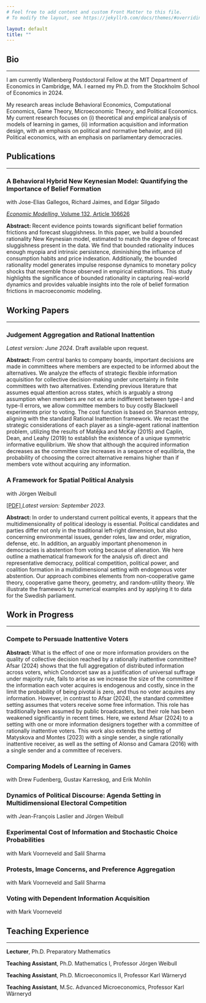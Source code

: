 ```yaml
---
# Feel free to add content and custom Front Matter to this file.
# To modify the layout, see https://jekyllrb.com/docs/themes/#overriding-theme-defaults

layout: default
title: ""
---
```

## Bio
* * *
I am currently Wallenberg Postdoctoral Fellow at the MIT Department of Economics in Cambridge, MA. I earned my Ph.D. from the Stockholm School of Economics in 2024.

My research areas include Behavioral Economics, Computational Economics, Game Theory, Microeconomic Theory, and Political Economics. My current research focuses on (i) theoretical and empirical analysis of models of learning in games, (ii) information acquisition and information design, with an emphasis on political and normative behavior, and (iii) Political economics, with an emphasis on parliamentary democracies.

## Publications
***
<div class="paper">
    <h3>A Behavioral Hybrid New Keynesian Model: Quantifying the Importance of Belief Formation</h3>
    <p class="authors">with Jose-Elias Gallegos, Richard Jaimes, and Edgar Silgado</p>
    <p class="journal"> <a href="https://www.sciencedirect.com/science/article/abs/pii/S0264999323004388" target="_blank"> <em>Economic Modelling</em>, Volume 132, Article 106626 </a> </p>
    <p> <strong> Abstract: </strong> Recent evidence points towards significant belief formation frictions and forecast sluggishness. In this paper, we build a bounded rationality New Keynesian model, estimated to match the degree of forecast sluggishness present in the data. We find that bounded rationality induces enough myopia and intrinsic persistence, diminishing the influence of consumption habits and price indexation. Additionally, the bounded rationality model generates impulse response dynamics to monetary policy shocks that resemble those observed in empirical estimations. This study highlights the significance of bounded rationality in capturing real-world dynamics and provides valuable insights into the role of belief formation frictions in macroeconomic modeling. </p>
</div>

## Working Papers
***
<div class="paper">
    <h3>Judgement Aggregation and Rational Inattention</h3>
    <p class="journal"> <em>Latest version: June 2024</em>. Draft available upon request. </p>
    <p> <strong> Abstract: </strong> From central banks to company boards, important decisions are made in committees where members are expected to be informed about the alternatives. We analyze the effects of strategic flexible information acquisition for collective decision-making under uncertainty in finite committees with two alternatives. Extending previous literature that assumes equal attention across states, which is arguably a strong assumption when members are not ex ante indifferent between type-I and type-II errors, we allow committee members to buy costly Blackwell experiments prior to voting. The cost function is based on Shannon entropy, aligning with the standard Rational Inattention framework. We recast the strategic considerations of each player as a single-agent rational inattention problem, utilizing the results of Matějka and McKay (2015) and Caplin, Dean, and Leahy (2019) to establish the existence of a unique symmetric informative equilibrium. We show that although the acquired information decreases as the committee size increases in a sequence of equilibria, the probability of choosing the correct alternative remains higher than if members vote without acquiring any information. </p>
</div>

<div class="paper">
    <h3>A Framework for Spatial Political Analysis</h3>
    <p class="authors">with Jörgen Weibull</p>
    <p class="journal"> <a href="files/spatial voting 2023-09-25 c.pdf" target="_blank"> [PDF] </a> <em>Latest version: September 2023</em>. </p>
    <p> <strong> Abstract: </strong> In order to understand current political events, it appears that the multidimensionality of political ideology is essential. Political candidates and parties differ not only in the traditional left-right dimension, but also concerning environmental issues, gender roles, law and order, migration, defense, etc. In addition, an arguably important phenomenon in democracies is abstention from voting because of alienation. We here outline a mathematical framework for the analysis of\ direct and representative democracy, political competition, political power, and coalition formation in a multidimensional setting with endogenous voter abstention. Our approach combines elements from non-cooperative game theory, cooperative game theory, geometry, and random-utility theory. We illustrate the framework by numerical examples and by applying it to data for the Swedish parliament. </p>
</div>

## Work in Progress
***
<div class="paper">
    <h3>Compete to Persuade Inattentive Voters</h3>
    <p> <strong> Abstract: </strong> What is the effect of one or more information providers on the quality of collective decision reached by a rationally inattentive committee? Afsar (2024) shows that the full aggregation of distributed information across voters, which Condorcet saw as a justification of universal suffrage under majority rule, fails to arise as we increase the size of the committee if the information each voter acquires is endogenous and costly, since in the limit the probability of being pivotal is zero, and thus no voter acquires any information. However, in contrast to Afsar (2024), the standard committee setting assumes that voters receive some free information. This role has traditionally been assumed by public broadcasters, but their role has been weakened significantly in recent times. Here, we extend Afsar (2024) to a setting with one or more information designers together with a committee of rationally inattentive voters. This work also extends the setting of Matyskova and Montes (2023) with a single sender, a single rationally inattentive receiver, as well as the setting of Alonso and Camara (2016) with a single sender and a committee of receivers. </p>
</div>
<div class="paper">
    <h3>Comparing Models of Learning in Games</h3>
    <p class="authors">with Drew Fudenberg, Gustav Karreskog, and Erik Mohlin</p>
</div>

<div class="paper">
    <h3>Dynamics of Political Discourse: Agenda Setting in Multidimensional Electoral Competition</h3>
    <p class="authors">with Jean-François Laslier and Jörgen Weibull</p>
</div>

<div class="paper">
    <h3>Experimental Cost of Information and Stochastic Choice Probabilities</h3>
    <p class="authors">with Mark Voorneveld and Salil Sharma</p>
</div>

<div class="paper">
    <h3>Protests, Image Concerns, and Preference Aggregation</h3>
    <p class="authors">with Mark Voorneveld and Salil Sharma</p>
</div>

<div class="paper">
    <h3>Voting with Dependent Information Acquisition</h3>
    <p class="authors">with Mark Voorneveld</p>
</div>

## Teaching Experience
***
<div class="teaching">
    <p> <strong>Lecturer</strong>, Ph.D. Preparatory Mathematics </p>
    <p> <strong>Teaching Assistant</strong>, Ph.D. Mathematics I, Professor Jörgen Weibull </p>
    <p> <strong>Teaching Assistant</strong>, Ph.D. Microeconomics II, Professor Karl Wärneryd </p>
    <p> <strong>Teaching Assistant</strong>, M.Sc. Advanced Microeconomics, Professor Karl Wärneryd </p>
</div>




